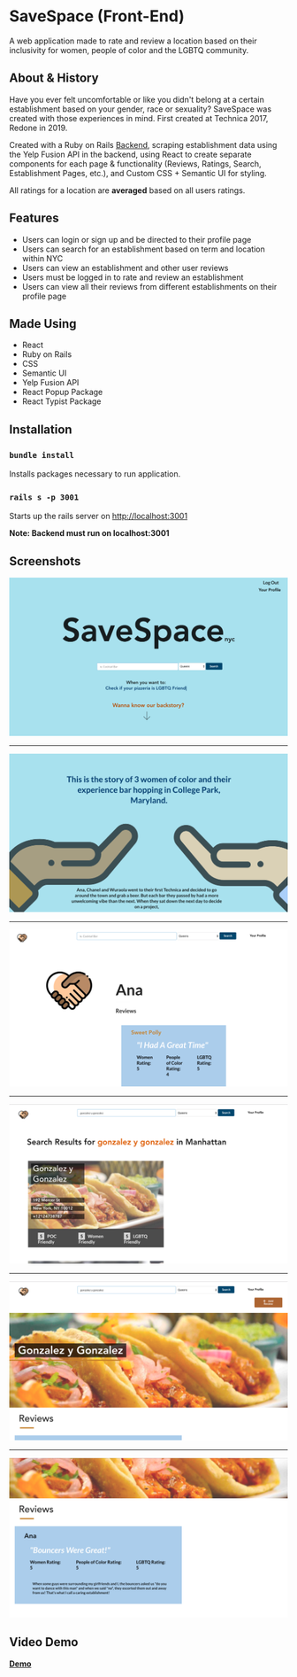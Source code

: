 # SaveSpace (Front-End)

A web application made to rate and review a location based on their inclusivity for women, people of color and the LGBTQ community.

## About & History

Have you ever felt uncomfortable or like you didn't belong at a certain establishment based on your gender, race or sexuality?
SaveSpace was created with those experiences in mind.
First created at Technica 2017, Redone in 2019.

Created with a Ruby on Rails [Backend](https://github.com/aariasgonz21/SaveSpace-backend), scraping establishment data using the Yelp Fusion API in the backend, using React to create separate components for each page & functionality (Reviews, Ratings, Search, Establishment Pages, etc.), and Custom CSS + Semantic UI for styling.

All ratings for a location are **averaged** based on all users ratings.

## Features
- Users can login or sign up and be directed to their profile page
- Users can search for an establishment based on term and location within NYC
- Users can view an establishment and other user reviews
- Users must be logged in to rate and review an establishment
- Users can view all their reviews from different establishments on their profile page

## Made Using
- React
- Ruby on Rails
- CSS
- Semantic UI
- Yelp Fusion API
- React Popup Package
- React Typist Package

## Installation

### `bundle install`
Installs packages necessary to run application.

### `rails s -p 3001`
Starts up the rails server on [http://localhost:3001](http://localhost:3001)

**Note: Backend must run on localhost:3001**

## Screenshots

![Home](/public/SaveSpace-home-pic.png)

---

![AboutUs](/public/savespace-about-us.png)

---

![Profile](/public/savespace-profile.png)

---

![Search](/public/savespace-search.png)

---

![Establishment](/public/savespace-establishments.png)

---

![Reviews](/public/savespace-reviews.png)

## Video Demo

**[Demo](https://www.youtube.com/watch?v=SfkfBJM-vpM&t=2s)**
